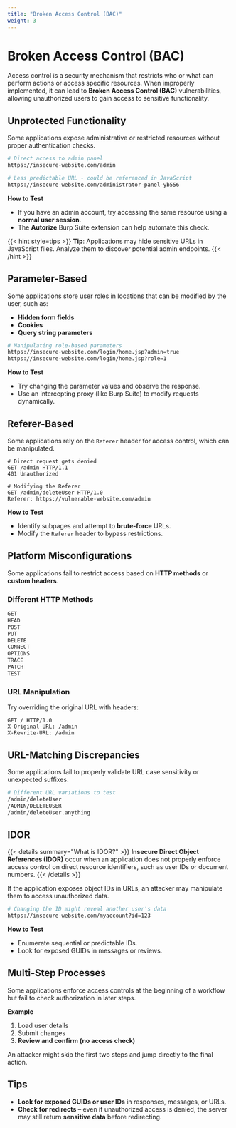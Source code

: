 ```yaml
---
title: "Broken Access Control (BAC)"
weight: 3
---
```


# Broken Access Control (BAC)

Access control is a security mechanism that restricts who or what can perform actions or access specific resources. When improperly implemented, it can lead to **Broken Access Control (BAC)** vulnerabilities, allowing unauthorized users to gain access to sensitive functionality.

## Unprotected Functionality

Some applications expose administrative or restricted resources without proper authentication checks.

```sh
# Direct access to admin panel
https://insecure-website.com/admin

# Less predictable URL - could be referenced in JavaScript
https://insecure-website.com/administrator-panel-yb556
```

**How to Test**
- If you have an admin account, try accessing the same resource using a **normal user session**.
- The **Autorize** Burp Suite extension can help automate this check.

{{< hint style=tips >}}
**Tip**: Applications may hide sensitive URLs in JavaScript files. Analyze them to discover potential admin endpoints.
{{< /hint >}}

## Parameter-Based

Some applications store user roles in locations that can be modified by the user, such as:

- **Hidden form fields**
- **Cookies**
- **Query string parameters**

```sh
# Manipulating role-based parameters
https://insecure-website.com/login/home.jsp?admin=true
https://insecure-website.com/login/home.jsp?role=1
```

**How to Test**
- Try changing the parameter values and observe the response.
- Use an intercepting proxy (like Burp Suite) to modify requests dynamically.


## Referer-Based

Some applications rely on the `Referer` header for access control, which can be manipulated.

```http
# Direct request gets denied
GET /admin HTTP/1.1
401 Unauthorized

# Modifying the Referer
GET /admin/deleteUser HTTP/1.0
Referer: https://vulnerable-website.com/admin
```

**How to Test**
- Identify subpages and attempt to **brute-force** URLs.
- Modify the `Referer` header to bypass restrictions.

## Platform Misconfigurations

Some applications fail to restrict access based on **HTTP methods** or **custom headers**.

### Different HTTP Methods

```sh
GET
HEAD
POST
PUT
DELETE
CONNECT
OPTIONS
TRACE
PATCH
TEST
```

### URL Manipulation

Try overriding the original URL with headers:

```http
GET / HTTP/1.0
X-Original-URL: /admin
X-Rewrite-URL: /admin
```

## URL-Matching Discrepancies

Some applications fail to properly validate URL case sensitivity or unexpected suffixes.

```sh
# Different URL variations to test
/admin/deleteUser
/ADMIN/DELETEUSER
/admin/deleteUser.anything
```

## IDOR

{{< details summary="What is IDOR?" >}}
**Insecure Direct Object References (IDOR)** occur when an application does not properly enforce access control on direct resource identifiers, such as user IDs or document numbers.
{{< /details >}}

If the application exposes object IDs in URLs, an attacker may manipulate them to access unauthorized data.

```sh
# Changing the ID might reveal another user's data
https://insecure-website.com/myaccount?id=123
```

**How to Test**
- Enumerate sequential or predictable IDs.
- Look for exposed GUIDs in messages or reviews.


## Multi-Step Processes

Some applications enforce access controls at the beginning of a workflow but fail to check authorization in later steps.

**Example**
1. Load user details
2. Submit changes
3. **Review and confirm (no access check)**

An attacker might skip the first two steps and jump directly to the final action.

## Tips

- **Look for exposed GUIDs or user IDs** in responses, messages, or URLs.
- **Check for redirects** – even if unauthorized access is denied, the server may still return **sensitive data** before redirecting.

